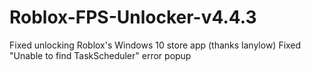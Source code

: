 # Roblox-FPS-Unlocker-v4.4.3
Fixed unlocking Roblox's Windows 10 store app (thanks lanylow) Fixed "Unable to find TaskScheduler" error popup
